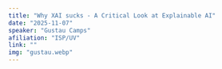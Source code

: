```yaml
---
title: "Why XAI sucks - A Critical Look at Explainable AI"
date: "2025-11-07"
speaker: "Gustau Camps"
afiliation: "ISP/UV"
link: ""
img: "gustau.webp"
---
```

